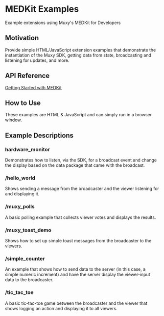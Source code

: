 # MEDKit Examples

Example extensions using Muxy's MEDKit for Developers

## Motivation

Provide simple HTML/JavaScript extension examples that demonstrate the instantiation of the Muxy SDK, getting data from state, broadcasting and listening for updates, and more.

## API Reference

[Getting Started with MEDKit](https://docs.muxy.io/docs/getting-started-with-medkit)

## How to Use

These examples are HTML & JavaScript and can simply run in a browser window.

## Example Descriptions

### hardware_monitor

Demonstrates how to listen, via the SDK, for a broadcast event and change the display based on the data package that came with the broadcast.

### /hello_world

Shows sending a message from the broadcaster and the viewer listening for and displaying it.

### /muxy_polls

A basic polling example that collects viewer votes and displays the results.

### /muxy_toast_demo

Shows how to set up simple toast messages from the broadcaster to the viewers.

### /simple_counter

An example that shows how to send data to the server (in this case, a simple numeric increment) and have the server display the viewer-input data to the broadcaster.

### /tic_tac_toe

A basic tic-tac-toe game between the broadcaster and the viewer that shows logging an action and displaying it to all viewers.
 